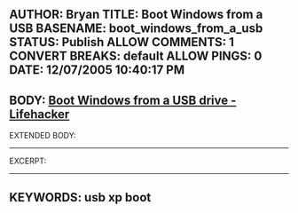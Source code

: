 AUTHOR: Bryan
TITLE: Boot Windows from a USB
BASENAME: boot_windows_from_a_usb
STATUS: Publish
ALLOW COMMENTS: 1
CONVERT BREAKS: __default__
ALLOW PINGS: 0
DATE: 12/07/2005 10:40:17 PM
-----
BODY:
<a title="Boot Windows from a USB drive - Lifehacker" href="http://www.lifehacker.com/software/windows/boot-windows-from-a-usb-drive-141290.php">Boot Windows from a USB drive - Lifehacker</a>
-----
EXTENDED BODY:

-----
EXCERPT:

-----
KEYWORDS:
usb xp boot
-----


